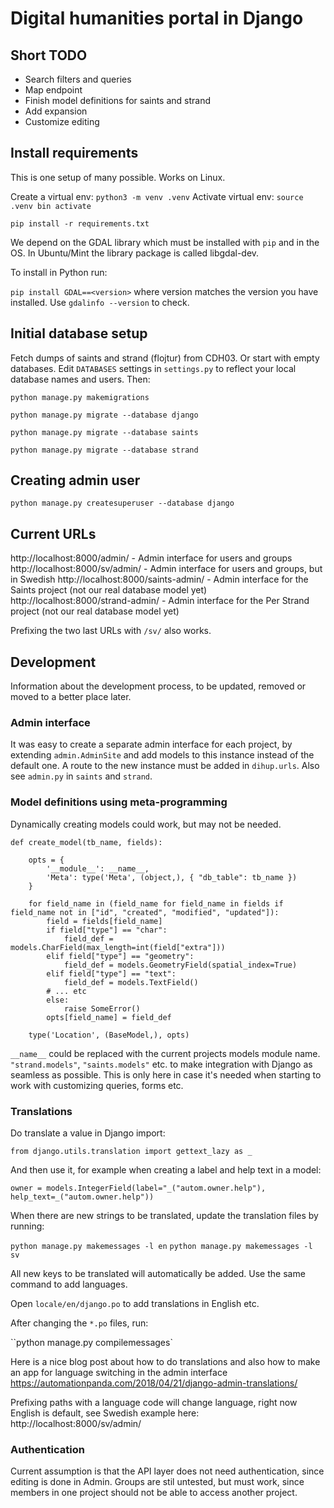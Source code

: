 # Digital humanities portal in Django

## Short TODO

- Search filters and queries
- Map endpoint
- Finish model definitions for saints and strand
- Add expansion
- Customize editing

## Install requirements 

This is one setup of many possible. Works on Linux.

Create a virtual env: `python3 -m venv .venv`
Activate virtual env: `source .venv bin activate`

`pip install -r requirements.txt`

We depend on the GDAL library which must be installed with `pip` and in the OS. In Ubuntu/Mint
the library package is called libgdal-dev.

To install in Python run:

`pip install GDAL==<version>` where version matches the version you have installed. Use `gdalinfo --version` to check.


## Initial database setup

Fetch dumps of saints and strand (flojtur) from CDH03. Or start with empty databases.
Edit `DATABASES` settings in `settings.py` to reflect your local database names and users. Then:

`python manage.py makemigrations`

`python manage.py migrate --database django`

`python manage.py migrate --database saints`

`python manage.py migrate --database strand`

## Creating admin user

`python manage.py createsuperuser --database django`

## Current URLs

http://localhost:8000/admin/ - Admin interface for  users and groups
http://localhost:8000/sv/admin/ - Admin interface for users and groups, but in Swedish
http://localhost:8000/saints-admin/ - Admin interface for the Saints project (not our real database model yet)
http://localhost:8000/strand-admin/ - Admin interface for the Per Strand project (not our real database model yet)

Prefixing the two last URLs with `/sv/` also works.

## Development

Information about the development process, to be updated, removed or moved to a better place later.

### Admin interface

It was easy to create a separate admin interface for each project, by extending
`admin.AdminSite` and add models to this instance instead of the default one. A
route to the new instance must be added in `dihup.urls`. Also see `admin.py` in `saints` and `strand`.

### Model definitions using meta-programming

Dynamically creating models could work, but may not be needed.

```
def create_model(tb_name, fields):

    opts = {
        '__module__': __name__,
        'Meta': type('Meta', (object,), { "db_table": tb_name })
    }

    for field_name in (field_name for field_name in fields if field_name not in ["id", "created", "modified", "updated"]):
        field = fields[field_name]
        if field["type"] == "char":
            field_def = models.CharField(max_length=int(field["extra"]))
        elif field["type"] == "geometry":
            field_def = models.GeometryField(spatial_index=True)
        elif field["type"] == "text":
            field_def = models.TextField()
        # ... etc
        else:
            raise SomeError()
        opts[field_name] = field_def

    type('Location', (BaseModel,), opts)
```

`__name__` could be replaced with the current projects models module name. `"strand.models"`, `"saints.models"` etc. to make integration with
Django as seamless as possible. This is only here in case it's needed when starting to work with customizing queries, forms etc.


### Translations

Do translate a value in Django import:

`from django.utils.translation import gettext_lazy as _`

And then use it, for example when creating a label and help text in a model:

`owner = models.IntegerField(label="_("autom.owner.help"), help_text=_("autom.owner.help"))`

When there are new strings to be translated, update the translation files by running:

`python manage.py makemessages -l en`
`python manage.py makemessages -l sv`

All new keys to be translated will automatically be added. Use the same command to add languages.

Open `locale/en/django.po` to add translations in English etc.

After changing the `*.po` files, run:

``python manage.py compilemessages`

Here is a nice blog post about how to do translations and also how to make an app for language switching in the admin interface https://automationpanda.com/2018/04/21/django-admin-translations/

Prefixing paths with a language code will change language, right now English is default, see Swedish example here: http://localhost:8000/sv/admin/


### Authentication

Current assumption is that the API layer does not need authentication, since editing is done in Admin. Groups are stil untested,
but must work, since members in one project should not be able to access another project.

